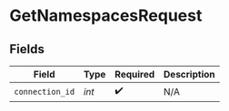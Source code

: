 # GetNamespacesRequest


## Fields

| Field              | Type               | Required           | Description        |
| ------------------ | ------------------ | ------------------ | ------------------ |
| `connection_id`    | *int*              | :heavy_check_mark: | N/A                |